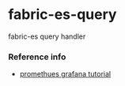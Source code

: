 # fabric-es-query
fabric-es query handler

### Reference info

- [promethues grafana tutorial](https://dev.to/ablx/minimal-prometheus-setup-with-docker-compose-56mp)
